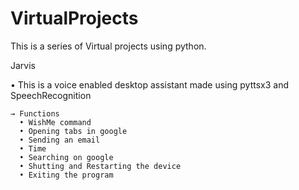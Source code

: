 # VirtualProjects

This is a series of Virtual projects using python.








Jarvis


• This is a voice enabled desktop assistant made using pyttsx3 and SpeechRecognition
     
     
    → Functions
      • WishMe command
      • Opening tabs in google
      • Sending an email
      • Time
      • Searching on google
      • Shutting and Restarting the device
      • Exiting the program
      
